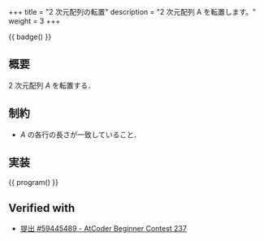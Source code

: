 +++
title = "2 次元配列の転置"
description = "2 次元配列 A を転置します。"
weight = 3
+++

{{ badge() }}

## 概要
2 次元配列 $A$ を転置する．

## 制約
- $A$ の各行の長さが一致していること．

## 実装
{{ program() }}

## Verified with
- [提出 #59445489 - AtCoder Beginner Contest 237](https://atcoder.jp/contests/abc237/submissions/59445489)
